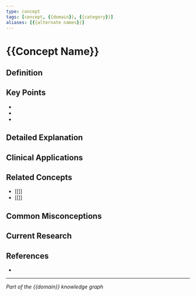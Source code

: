 ```yaml
---
type: concept
tags: [concept, {{domain}}, {{category}}]
aliases: [{{alternate names}}]
---
```


# {{Concept Name}}

## Definition
<!-- Clear, concise definition -->

## Key Points
<!-- Bullet points of essential information -->
- 
- 
- 

## Detailed Explanation
<!-- In-depth discussion of the concept -->

## Clinical Applications
<!-- How this concept applies in practice -->

## Related Concepts
<!-- Links to other concept pages -->
- [[]]
- [[]]

## Common Misconceptions
<!-- Frequently misunderstood aspects -->

## Current Research
<!-- Active areas of investigation -->

## References
<!-- Key papers or resources -->
- 

---
*Part of the {{domain}} knowledge graph*